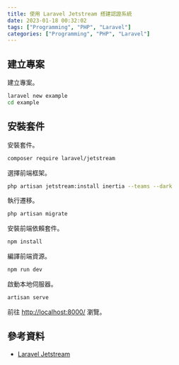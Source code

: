 ```yaml
---
title: 使用 Laravel Jetstream 搭建認證系統
date: 2023-01-18 00:32:02
tags: ["Programming", "PHP", "Laravel"]
categories: ["Programming", "PHP", "Laravel"]
---
```


## 建立專案

建立專案。

```bash
laravel new example
cd example
```

## 安裝套件

安裝套件。

```bash
composer require laravel/jetstream
```

選擇前端框架。

```bash
php artisan jetstream:install inertia --teams --dark
```

執行遷移。

```bash
php artisan migrate
```

安裝前端依賴套件。

```bash
npm install
```

編譯前端資源。

```bash
npm run dev
```

啟動本地伺服器。

```bash
artisan serve
```

前往 <http://localhost:8000/> 瀏覽。

## 參考資料

- [Laravel Jetstream](https://jetstream.laravel.com/)
